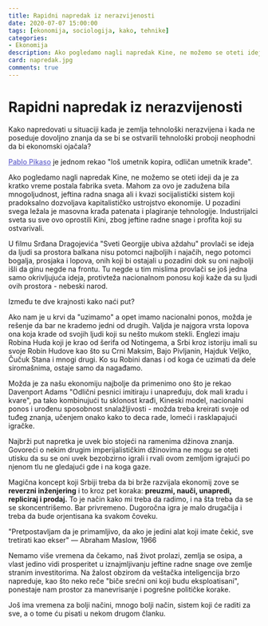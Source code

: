 ```yaml
---
title: Rapidni napredak iz nerazvijenosti
date: 2020-07-07 15:00:00
tags: [ekonomija, sociologija, kako, tehnike]
categories:
- Ekonomija
description: Ako pogledamo nagli napredak Kine, ne možemo se oteti ideji da je za kratko vreme postala fabrika sveta...
card: napredak.jpg
comments: true
---
```


<style>
    .img-mb-14 { margin-bottom: 14px; }
    a { color: #6463ce; font-weight: 500; }
</style>

# Rapidni napredak iz nerazvijenosti

Kako napredovati u situaciji kada je zemlja tehnološki nerazvijena i kada ne poseduje dovoljno znanja da se bi se ostvarili tehnološki proboji neophodni da bi ekonomski ojačala?

[Pablo Pikaso](https://quoteinvestigator.com/2013/03/06/artists-steal/) je jednom rekao "loš umetnik kopira, odličan umetnik krade".

Ako pogledamo nagli napredak Kine, ne možemo se oteti ideji da je za kratko vreme postala fabrika sveta. Mahom za ovo je zadužena bila mnogoljudnost, jeftina radna snaga ali i kvazi socijalistički sistem koji pradoksalno dozvoljava kapitalističko ustrojstvo ekonomije. U pozadini svega ležala je masovna krađa patenata i plagiranje tehnologije. Industrijalci sveta su sve ovo oprostili Kini, zbog jeftine radne snage i profita koji su ostvarivali. 

U filmu Srđana Dragojevića "Sveti Georgije ubiva aždahu" provlači se ideja da ljudi sa prostora balkana nisu potomci najboljih i najačih, nego potomci bogalja, prosjaka i lopova, onih koji bi ostajali u pozadini dok su oni najbolji išli da ginu negde na frontu. Tu negde u tim mislima provlači se još jedna samo okrivljujuća ideja, protivteža nacionalnom ponosu koji kaže da su ljudi ovih prostora - nebeski narod. 

Između te dve krajnosti kako naći put?

Ako nam je u krvi da "uzimamo" a opet imamo nacionalni ponos, možda je rešenje da bar ne krademo jedni od drugih. Valjda je najgora vrsta lopova ona koja krade od svojih ljudi koji su nešto mukom stekli. Englezi imaju Robina Huda koji je krao od šerifa od Notingema, a Srbi kroz istoriju imali su svoje Robin Hudove kao što su Crni Maksim, Bajo Pivljanin, Hajduk Veljko, Čučuk Stana i mnogi drugi. Ko su Robini danas i od koga će uzimati da dele siromašnima, ostaje samo da nagađamo. 

Možda je za našu ekonomiju najbolje da primenimo ono što je rekao Davenport Adams "Odlični pesnici imitiraju i unapređuju, dok mali kradu i kvare", pa tako kombinujući tu sklonost krađi, Kineski model, nacionalni ponos i urođenu sposobnost snalažljivosti - možda treba kreirati svoje od tuđeg znanja, učenjem onako kako to deca rade, lomeći i rasklapajući igračke. 

Najbrži put napretka je uvek bio stojeći na ramenima džinova znanja. Govoreći o nekim drugim imperijalističkim džinovima ne mogu se oteti utisku da su se oni uvek bezobzirno igrali i rvali ovom zemljom igrajući po njenom tlu ne gledajući gde i na koga gaze. 

Magična koncept koji Srbiji treba da bi brže razvijala ekonomij zove se **reverzni inženjering** i to kroz pet koraka: **preuzmi, nauči, unapredi, repliciraj i prodaj.** 
To je način kako mi treba da radimo, i na šta treba da se se skoncentrišemo. Bar privremeno. Dugoročna igra je malo drugačija i treba da bude orjentisana ka svakom čoveku.

"Pretpostavljam da je primamljivo, da ako je jedini alat koji imate čekić, sve tretirati kao ekser" — Abraham Maslow, 1966

Nemamo više vremena da čekamo, naš život prolazi, zemlja se osipa, a vlast jedino vidi prosperitet u iznajmljivanju jeftine radne snage ove zemlje stranim investitorima. Na žalost obzirom da veštačka inteligencija brzo napreduje, kao što neko reče "biče srećni oni koji budu eksploatisani", ponestaje nam prostor za manevrisanje i pogrešne političke korake.

Još ima vremena za bolji načini, mnogo bolji način, sistem koji će raditi za sve, a o tome ću pisati u nekom drugom članku.
